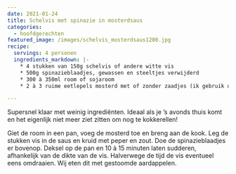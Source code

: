 ```yaml
---
date: 2021-01-24
title: Schelvis met spinazie in mosterdsaus
categories:
  - hoofdgerechten
featured_image: /images/schelvis_mosterdsaus1200.jpg
recipe:
  servings: 4 personen
  ingredients_markdown: |-
    * 4 stukken van 150g schelvis of andere witte vis
    * 500g spinazieblaadjes, gewassen en steeltjes verwijderd
    * 300 à 350ml room of sojaroom
    * 2 à 3 ruime eetlepels mosterd met of zonder zaadjes (ik gebruik de helft van beide soorten mosterd)

---
```

Supersnel klaar met weinig ingrediënten. Ideaal als je ’s avonds thuis komt en het eigenlijk niet meer ziet zitten om nog te kokkerellen!

<!--more-->

Giet de room in een pan, voeg de mosterd toe en breng aan de kook. Leg de stukken vis in de saus en kruid met peper en zout. Doe de spinazieblaadjes er bovenop.
Deksel op de pan en 10 à 15 minuten laten sudderen, afhankelijk van de dikte van de vis.
Halverwege de tijd de vis eventueel eens omdraaien.
Wij eten dit met gestoomde aardappelen.


